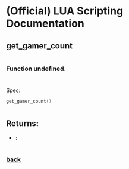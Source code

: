 
# (Official) LUA Scripting Documentation

## get_gamer_count
#
### Function undefined.
#
Spec:
```lua
get_gamer_count()
```
#  

## Returns:
- `:` 
#
### [back](../other)

